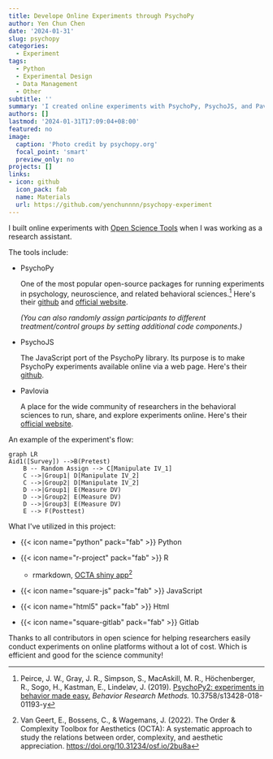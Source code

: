```yaml
---
title: Develope Online Experiments through PsychoPy
author: Yen Chun Chen
date: '2024-01-31'
slug: psychopy
categories:
  - Experiment
tags:
  - Python
  - Experimental Design
  - Data Management
  - Other
subtitle: ''
summary: 'I created online experiments with PsychoPy, PsychoJS, and Pavlovia. Which enable researchers to collect data on a web page.'
authors: []
lastmod: '2024-01-31T17:09:04+08:00'
featured: no
image:
  caption: 'Photo credit by psychopy.org'
  focal_point: 'smart'
  preview_only: no
projects: []
links:
- icon: github
  icon_pack: fab
  name: Materials
  url: https://github.com/yenchunnnn/psychopy-experiment
---
```


I built online experiments with [Open Science Tools](https://opensciencetools.org/) when I was working as a research assistant.

The tools include:

-   PsychoPy

    One of the most popular open-source packages for running experiments in psychology, neuroscience, and related behavioral sciences.[^1] Here's their [github](https://github.com/psychopy) and [official website](https://www.psychopy.org/).

    *(You can also randomly assign participants to different treatment/control groups by setting additional code components.)*

-   PsychoJS

    The JavaScript port of the PsychoPy library. Its purpose is to make PsychoPy experiments available online via a web page. Here's their [github](https://github.com/psychopy/psychojs).

-   Pavlovia

    A place for the wide community of researchers in the behavioral sciences to run, share, and explore experiments online. Here's their [official website](https://pavlovia.org/docs/home/about).

[^1]: Peirce, J. W., Gray, J. R., Simpson, S., MacAskill, M. R., Höchenberger, R., Sogo, H., Kastman, E., Lindeløv, J. (2019). [PsychoPy2: experiments in behavior made easy.](https://link.springer.com/article/10.3758/s13428-018-01193-y) *Behavior Research Methods.* 10.3758/s13428-018-01193-y

An example of the experiment's flow:

``` mermaid
graph LR
Aid1([Survey]) -->B(Pretest)
    B -- Random Assign --> C[Manipulate IV_1]
    C -->|Group1| D[Manipulate IV_2]
    C -->|Group2| D[Manipulate IV_2]
    D -->|Group1| E(Measure DV)
    D -->|Group2| E(Measure DV)
    D -->|Group3| E(Measure DV)
    E --> F(Posttest)
```

What I've utilized in this project:

-   {{< icon name="python" pack="fab" >}} Python

-   {{< icon name="r-project" pack="fab" >}} R

    -   rmarkdown, [OCTA shiny app](https://elinevg.shinyapps.io/OCTA_toolbox/)[^2]

-   {{< icon name="square-js" pack="fab" >}} JavaScript

-   {{< icon name="html5" pack="fab" >}} Html

-   {{< icon name="square-gitlab" pack="fab" >}} Gitlab

[^2]: Van Geert, E., Bossens, C., & Wagemans, J. (2022). The Order & Complexity Toolbox for Aesthetics (OCTA): A systematic approach to study the relations between order, complexity, and aesthetic appreciation. <https://doi.org/10.31234/osf.io/2bu8a>

Thanks to all contributors in open science for helping researchers easily conduct experiments on online platforms without a lot of cost. Which is efficient and good for the science community!
